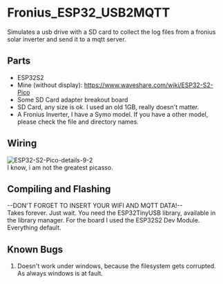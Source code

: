 # Fronius_ESP32_USB2MQTT
Simulates a usb drive with a SD card to collect the log files from a fronius solar inverter and send it to a mqtt server.

## Parts
- ESP32S2
- Mine (without display): https://www.waveshare.com/wiki/ESP32-S2-Pico
- Some SD Card adapter breakout board
- SD Card, any size is ok. I used an old 1GB, really doesn't matter.
- A Fronius Inverter, I have a Symo model. If you have a other model, please check the file and directory names.

## Wiring
![ESP32-S2-Pico-details-9-2](https://user-images.githubusercontent.com/58513998/210630969-079ff80d-dcb0-40c0-ae93-b1a7efa729d7.jpg)
<br>
I know, i am not the greatest picasso.

## Compiling and Flashing
--DON'T FORGET TO INSERT YOUR WIFI AND MQTT DATA!--<br>
Takes forever. Just wait. You need the ESP32TinyUSB library, available in the library manager. For the board I used the ESP32S2 Dev Module. Everything default.

## Known Bugs
1. Doesn't work under windows, because the filesystem gets corrupted. As always windows is at fault.
